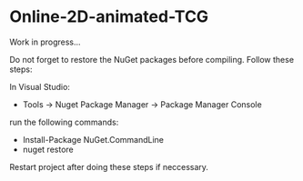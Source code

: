 # Online-2D-animated-TCG
Work in progress...

Do not forget to restore the NuGet packages before compiling. Follow these steps:

In Visual Studio:
- Tools -> Nuget Package Manager -> Package Manager Console

run the following commands: 
- Install-Package NuGet.CommandLine
- nuget restore

Restart project after doing these steps if neccessary.
